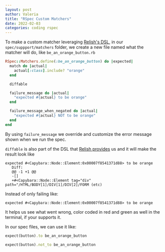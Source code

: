 ```yaml
---
layout: post
author: Valeria
title: "RSpec Custom Matchers"
date: 2022-02-03
categories: coding rspec
---
```

To make a custom matcher leveraging
[Relish's DSL](https://relishapp.com/rspec/rspec-expectations/docs/custom-matchers/define-a-custom-matcher),
in our `spec/suppport/matchers` folder, we create a new file named what the
matcher will do, like `be_an_orange_button.rb`

``` ruby
RSpec::Matchers.define(:be_an_orange_button) do |expected|
  match do |actual|
    actual[:class].include? "orange"
  end

  diffable

  failure_message do |actual|
    "expected #{actual} to be orange"
  end

  failure_message_when_negated do |actual|
    "expected #{actual} NOT to be orange"
  end
end
```

By using `failure_message` we override and customize the error message shown when we run
the spec.

`diffable` is also part of the DSL that [Relish
provides](https://relishapp.com/rspec/rspec-expectations/v/3-10/docs/custom-matchers/define-diffable-matcher)
us and it will make the result look like

```
expected #<Capybara::Node::Element:0x00007f8541371d88> to be orange
   Diff:
   @@ -1 +1 @@
   -[]
   +#<Capybara::Node::Element tag="div" path="/HTML/BODY[1]/DIV[1]/DIV[2]/FORM (etc)
```

Instead of only failing like:

```
expected #<Capybara::Node::Element:0x00007f8541371d88> to be orange
```

It helps us see what went wrong, color coded in red and green as well in the
terminal, if your supports it.


In our spec files, we can use it like:

``` ruby
expect(button).to be_an_orange_button

expect(button).not_to be_an_orange_button
```
